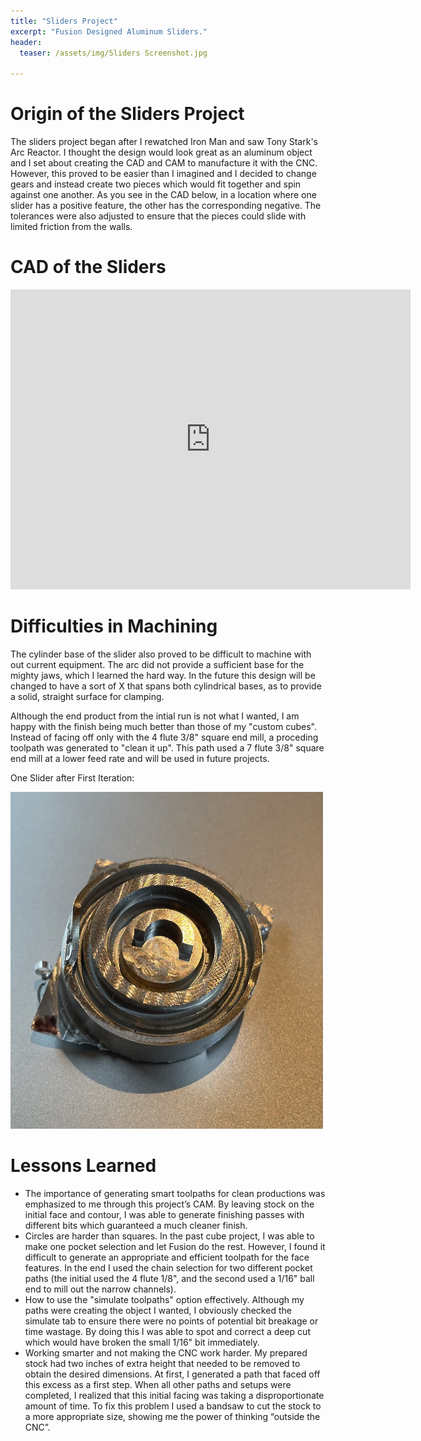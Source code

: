 ```yaml
---
title: "Sliders Project"
excerpt: "Fusion Designed Aluminum Sliders."
header:
  teaser: /assets/img/Sliders Screenshot.jpg
   
---
```


# Origin of the Sliders Project

The sliders project began after I rewatched Iron Man and saw Tony Stark's Arc Reactor. I thought the design would look great as an aluminum object and I set 
about creating the CAD and CAM to manufacture it with the CNC. However, this proved to be easier than I imagined and I decided to change gears and instead create two pieces which would fit together and spin against one another. As you see in the CAD below, in a location where one slider has a positive feature, the other has the corresponding negative. The tolerances were also adjusted to ensure that the pieces could slide with limited friction from the walls.

# CAD of the Sliders

<iframe src="https://vanderbilt1024.autodesk360.com/shares/public/SH512d4QTec90decfa6ec16ac4eb3967ad91?mode=embed" width="640" height="480" allowfullscreen="true" webkitallowfullscreen="true" mozallowfullscreen="true"  frameborder="0"></iframe>

# Difficulties in Machining

The cylinder base of the slider also proved to be difficult to machine with out current equipment. The arc did not provide a sufficient base for the mighty jaws, which I learned the hard way. In the future this design will be changed to have a sort of X that spans both cylindrical bases, as to provide a solid, straight surface for clamping. 

Although the end product from the intial run is not what I wanted, I am happy with the finish being much better than those of my "custom cubes". Instead of facing off only with the 4 flute 3/8" square end mill, a proceding toolpath was generated to "clean it up". This path used a 7 flute 3/8" square end mill at a lower feed rate and will be used in future projects. 

One Slider after First Iteration:

<img src="/assets/img/Sliders Phto.jpg" alt="Slider Photo" style="width:500px;"/>

# Lessons Learned

* The importance of generating smart toolpaths for clean productions was emphasized to me through this project’s CAM. By leaving stock on the initial face and contour, I was able to generate finishing passes with different bits which guaranteed a much cleaner finish.
* Circles are harder than squares. In the past cube project, I was able to make one pocket selection and let Fusion do the rest. However, I found it difficult to generate an appropriate and efficient toolpath for the face features. In the end I used the chain selection for two different pocket paths (the initial used the 4 flute 1/8", and the second used a 1/16" ball end to mill out the narrow channels). 
* How to use the "simulate toolpaths" option effectively. Although my paths were creating the object I wanted, I obviously checked the simulate tab to ensure there were no points of potential bit breakage or time wastage. By doing this I was able to spot and correct a deep cut which would have broken the small 1/16" bit immediately.
* Working smarter and not making the CNC work harder. My prepared stock had two inches of extra height that needed to be removed to obtain the desired dimensions. At first, I generated a path that faced off this excess as a first step. When all other paths and setups were completed, I realized that this initial facing was taking a disproportionate amount of time. To fix this problem I used a bandsaw to cut the stock to a more appropriate size, showing me the power of thinking “outside the CNC”. 

